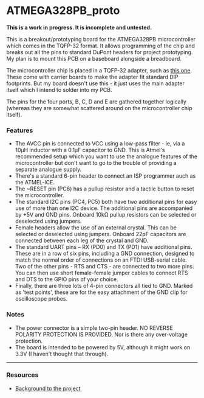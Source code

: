 # ATMEGA328PB_proto

**This is a work in progress. It is incomplete and untested.**

This is a breakout/prototyping board for the ATMEGA328PB microcontroller which comes in the TQFP-32 format. It allows programming of the chip and breaks out all the pins to standard DuPont headers for project prototyping. My plan is to mount this PCB on a baseboard alongside a breadboard.

The microcontroller chip is placed in a TQFP-32 adapter, such as [this one](https://www.ebay.com/itm/1Pcs-TQFP32-QFP32-TO-DIP32-28-IC-Programmer-Adapter-Chip-Test-Socket-Pitch-Black/173689092477?ssPageName=STRK%3AMEBIDX%3AIT&_trksid=p2057872.m2749.l2649). These come with carrier boards to make the adapter fit standard DIP footprints. But my board doesn't use this - it just uses the main adapter itself which I intend to solder into my PCB.

The pins for the four ports, B, C, D and E are gathered together logically (whereas they are somewhat scattered around on the microcontroller chip itself).

### Features
* The AVCC pin is connected to VCC using a low-pass filter - ie, via a 10µH inductor with a 0.1µF capacitor to GND. This is Atmel's recommended setup which you want to use the analogue features of the microcontroller but don't want to go to the trouble of providing a separate analogue supply.
* There's a standard 6-pin header to connect an ISP programmer auch as the ATMEL-ICE.
* The ~RESET pin (PC6) has a pullup resistor and a tactile button to reset the microcontroller.
* The standard I2C pins (PC4, PC5) both have two additional pins for easy use of more than one I2C device. The additional pins are accompanied by +5V and GND pins. Onboard 10kΩ pullup resistors can be selected or deselected using jumpers.
* Female headers allow the use of an external crystal. This can be selected or deselected using jumpers. Onboard 22pF capacitors are connected between each leg of the crystal and GND.
* The standard UART pins – RX (PD0) and TX (PD1) have additional pins. These are in a row of six pins, including a GND connection, designed to match the normal order of connections on an FTDI USB-serial cable. Two of the other pins - RTS and CTS - are connected to two more pins. You can then use short female-female jumper cables to connect RTS and DTS to the GPIO pins of your choice.
* Finally, there are three lots of 4-pin connectors all tied to GND. Marked as 'test points', these are for the easy attachment of the GND clip for oscilloscope probes.

### Notes
* The power connector is a simple two-pin header. NO REVERSE POLARITY PROTECTION IS PROVIDED. Nor is there any over-voltage protection.
* The board is intended to be powered by 5V, although it might work on 3.3V (I haven't thought that through).

***
### Resources
* [Background to the project](https://mansfield-devine.com/speculatrix/2019/07/atmega328pb-breakout-and-prototyping-board/)


